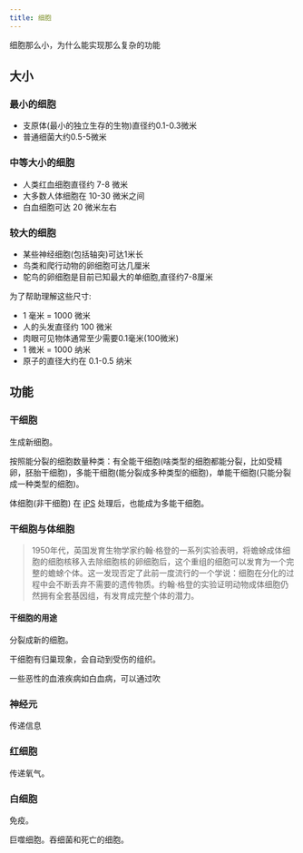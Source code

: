 ```yaml
---
title: 细胞
---
```


细胞那么小，为什么能实现那么复杂的功能

## 大小
### 最小的细胞
* 支原体(最小的独立生存的生物)直径约0.1-0.3微米
* 普通细菌大约0.5-5微米

### 中等大小的细胞
* 人类红血细胞直径约 7-8 微米
* 大多数人体细胞在 10-30 微米之间
* 白血细胞可达 20 微米左右

### 较大的细胞
* 某些神经细胞(包括轴突)可达1米长
* 鸟类和爬行动物的卵细胞可达几厘米
* 鸵鸟的卵细胞是目前已知最大的单细胞,直径约7-8厘米

为了帮助理解这些尺寸:

* 1 毫米 = 1000 微米
* 人的头发直径约 100 微米
* 肉眼可见物体通常至少需要0.1毫米(100微米)
* 1 微米 = 1000 纳米
* 原子的直径大约在 0.1-0.5 纳米


## 功能
### 干细胞
生成新细胞。

按照能分裂的细胞数量种类：有全能干细胞(啥类型的细胞都能分裂，比如受精卵，胚胎干细胞)，多能干细胞(能分裂成多种类型的细胞)，单能干细胞(只能分裂成一种类型的细胞)。

体细胞(非干细胞) 在 [iPS](../i/iPS.md) 处理后，也能成为多能干细胞。

### 干细胞与体细胞
> 1950年代，英国发育生物学家约翰·格登的一系列实验表明，将蟾蜍成体细胞的细胞核移入去除细胞核的卵细胞后，这个重组的细胞可以发育为一个完整的蟾蜍个体。这一发现否定了此前一度流行的一个学说：细胞在分化的过程中会不断丢弃不需要的遗传物质。约翰·格登的实验证明动物成体细胞仍然拥有全套基因组，有发育成完整个体的潜力。

#### 干细胞的用途
分裂成新的细胞。

干细胞有归巢现象，会自动到受伤的组织。

一些恶性的血液疾病如白血病，可以通过吹

### 神经元
传递信息

### 红细胞
传递氧气。

### 白细胞
免疫。

巨噬细胞。吞细菌和死亡的细胞。

